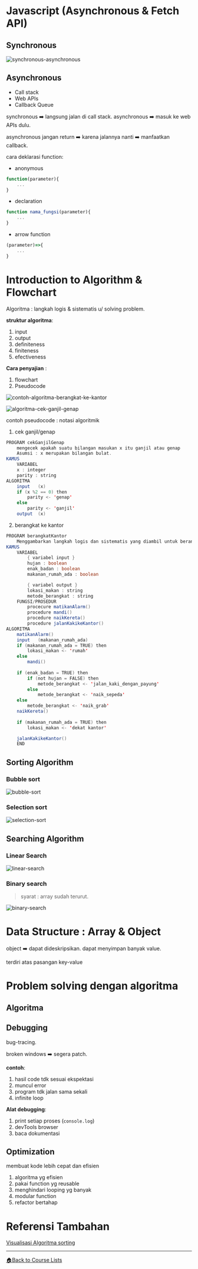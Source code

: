 <!-- Dirangkum oleh : Bostang Palaguna -->
<!-- Mei 2025 -->

# Javascript (Asynchronous & Fetch API)

## Synchronous

![synchronous-asynchronous](./img/synchronous-asynchronous.png)

## Asynchronous
- Call stack
- Web APIs
- Callback Queue

synchronous ➡️ langsung jalan di call stack.
asynchronous ➡️ masuk ke web APIs dulu.

asynchronous jangan return ➡️ karena jalannya nanti ➡️ manfaatkan callback.

cara deklarasi function:
- anonymous
```js
function(parameter){
    ...
}
```
- declaration
```js
function nama_fungsi(parameter){
    ...
}
```
- arrow function
```js
(parameter)=>{
    ...
}
```

# Introduction to Algorithm & Flowchart
Algoritma : langkah logis & sistematis u/ solving problem.

**struktur algoritma**:
1. input
2. output
3. definiteness
4. finiteness
5. efectiveness

**Cara penyajian** :
1. flowchart
2. Pseudocode

![contoh-algoritma-berangkat-ke-kantor](./img/contoh-algoritma-berangkat-ke-kantor.png)

![algoritma-cek-ganjil-genap](./img/algoritma-cek-ganjil-genap.png)

contoh pseudocode : notasi algoritmik

1. cek ganjil/genap
```java
PROGRAM cekGanjilGenap
    mengecek apakah suatu bilangan masukan x itu ganjil atau genap
    Asumsi : x merupakan bilangan bulat.
KAMUS
    VARIABEL
    x : integer
    parity : string
ALGORITMA   
    input   (x)
    if (x %2 == 0) then
        parity <- 'genap'
    else
        parity <- 'ganjil'
    output  (x)
```

2. berangkat ke kantor
```java
PROGRAM berangkatKantor
    Menggambarkan langkah logis dan sistematis yang diambil untuk berangkat dari rumah ke kantor.
KAMUS
    VARIABEL
        { variabel input }
        hujan : boolean
        enak_badan : boolean
        makanan_rumah_ada : boolean

        { variabel output }
        lokasi_makan : string
        metode_berangkat : string
    FUNGSI/PROSEDUR
        procecure matikanAlarm()
        procedure mandi()
        procedure naikKereta()
        procedure jalanKakikeKantor()
ALGORITMA
    matikanAlarm()
    input   (makanan_rumah_ada)
    if (makanan_rumah_ada = TRUE) then
        lokasi_makan <- 'rumah'
    else
        mandi()
    
    if (enak_badan = TRUE) then
        if (not hujan = FALSE) then
            metode_berangkat <- 'jalan_kaki_dengan_payung'
        else
            metode_berangkat <- 'naik_sepeda'
    else
        metode_berangkat <- 'naik_grab'
    naikKereta()
    
    if (makanan_rumah_ada = TRUE) then
        lokasi_makan <- 'dekat kantor'

    jalanKakikeKantor()
    END
```
## Sorting Algorithm
### Bubble sort
![bubble-sort](./img/bubble-sort.png)

### Selection sort
![selection-sort](./img/selection-sort.png)

## Searching Algorithm
### Linear Search

![linear-search](./img/linear-search.png)

### Binary search

> syarat : array sudah terurut.

![binary-search](./img/binary-search.png)

# Data Structure : Array & Object
object ➡️ dapat dideskripsikan. dapat menyimpan banyak value.

terdiri atas pasangan key-value

# Problem solving dengan algoritma
## Algoritma
## Debugging

bug-tracing.

broken windows ➡️ segera patch.

**contoh**:
1. hasil code tdk sesuai ekspektasi
2. muncul error
3. program tdk jalan sama sekali
4. infinite loop

**Alat debugging**:
1. print setiap proses (`console.log`)
2. devTools browser
3. baca dokumentasi

## Optimization
membuat kode lebih cepat dan efisien

1. algoritma yg efisien
2. pakai function yg reusable
3. menghindari looping yg banyak
4. modular function
5. refactor bertahap


# Referensi Tambahan
[Visualisasi Algoritma sorting](https://visualgo.net/en/sorting)

---
[🏠Back to Course Lists](https://odp-bni-330.github.io/)
